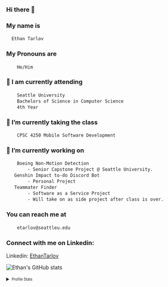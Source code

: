 ### Hi there 👋

 ### My name is 
      Ethan Tarlov
### My Pronouns are 
        He/Him
 ### 🏫 I am currently attending
        Seattle University
        Bachelors of Science in Computer Science
        4th Year 
 ### 🌱 I’m currently taking the class
        CPSC 4250 Mobile Software Development
 ### 🔭 I’m currently working on
        Boeing Non-Motion Detection
            - Senior Capstone Project @ Seattle University.
       Genshin Impact to-do Discord Bot
            - Personal Project
       Teammater Finder
            - Software as a Service Project 
            - Will take on as side project after class is over.
 ### You can reach me at
        etarlov@seattleu.edu
 ### Connect with me on Linkedin:
 Linkedin: [EthanTarlov](https://www.linkedin.com/in/ethan-tarlov/)

 ![Ethan's GitHub stats](https://github-readme-stats.vercel.app/api?username=Ethan7144&theme=tokyonight&show_icons=true)
 
<details>
  <summary><sub><sup>Profile Stats</sup></sub></summary>

    <img align="center" src="/metrics.plugin.languages.svg" alt="Languages" width="400">
</details>
